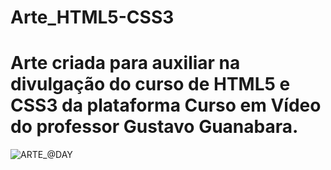 # Arte_HTML5-CSS3


# Arte criada para auxiliar na divulgação do curso de HTML5 e CSS3 da plataforma Curso em Vídeo do professor Gustavo Guanabara.


![ARTE_@DAY](https://user-images.githubusercontent.com/71513260/151565255-f6796c31-916d-4fb1-8284-38be5788a86f.png)
